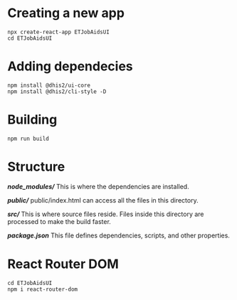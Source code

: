 # Creating a new app

```
npx create-react-app ETJobAidsUI
cd ETJobAidsUI
```

# Adding dependecies

```
npm install @dhis2/ui-core
npm install @dhis2/cli-style -D
```

# Building

```
npm run build
```

# Structure

___node_modules/___
This is where the dependencies are installed.

___public/___
public/index.html can access all the files in this directory.

___src/___
This is where source files reside. Files inside this directory are processed to make the build faster.

___package.json___
This file defines dependencies, scripts, and other properties.

# React Router DOM

```
cd ETJobAidsUI
npm i react-router-dom
```